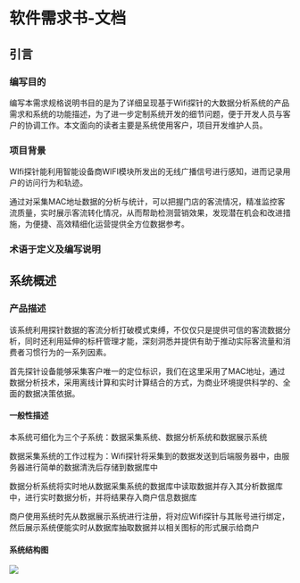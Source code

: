 # 软件需求书-文档

## 引言

### 编写目的

编写本需求规格说明书目的是为了详细呈现基于Wifi探针的大数据分析系统的产品需求和系统的功能描述，为了进一步定制系统开发的细节问题，便于开发人员与客户的协调工作。本文面向的读者主要是系统使用客户，项目开发维护人员。

### 项目背景

WIfi探针能利用智能设备商WIFI模块所发出的无线广播信号进行感知，进而记录用户的访问行为和轨迹。

通过对采集MAC地址数据的分析与统计，可以把握门店的客流情况，精准监控客流质量，实时展示客流转化情况，从而帮助检测营销效果，发现潜在机会和改进措施，为便捷、高效精细化运营提供全方位数据参考。

### 术语于定义及编写说明

## 系统概述

### 产品描述

该系统利用探针数据的客流分析打破模式束缚，不仅仅只是提供可信的客流数据分析，同时还利用延伸的标杆管理才能，深刻洞悉并提供有助于推动实际客流量和消费者习惯行为的一系列因素。

首先探针设备能够采集客户唯一的定位标识，我们在这里采用了MAC地址，通过数据分析技术，采用离线计算和实时计算结合的方式，为商业环境提供科学的、全面的数据决策依据。

#### 一般性描述

本系统可细化为三个子系统：数据采集系统、数据分析系统和数据展示系统

数据采集系统的工作过程为：Wifi探针将采集到的数据发送到后端服务器中，由服务器进行简单的数据清洗后存储到数据库中

数据分析系统将实时地从数据采集系统的数据库中读取数据并存入其分析数据库中，进行实时数据分析，并将结果存入商户信息数据库

商户使用系统时先从数据展示系统进行注册，将对应Wifi探针与其账号进行绑定，然后展示系统便能实时从数据库抽取数据并以相关图标的形式展示给商户

#### 系统结构图

![](https://github.com/hhhizzz/WifiPin_Doc/数据结构图.png)















